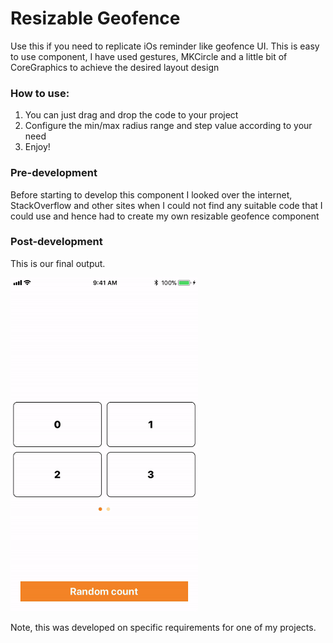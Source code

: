 # Resizable Geofence

Use this if you need to replicate iOs reminder like geofence UI. This is easy to use component, I have used gestures, MKCircle and a little bit of CoreGraphics to achieve the desired layout design 

### How to use:
1. You can just drag and drop the code to your project
2. Configure the min/max radius range and step value according to your need
3. Enjoy!

### Pre-development

Before starting to develop this component I looked over the internet, StackOverflow and other sites when I could not find any suitable code that I could use and hence had to create my own resizable geofence component



### Post-development

This is our final output.


<img src="https://github.com/siddharth-paneri/HoizontalCollectionViewLayout/blob/master/HoizontalCollectionViewLayout/Images/FinalOutput.gif" width="300"/>

Note, this was developed on specific requirements for one of my projects.

